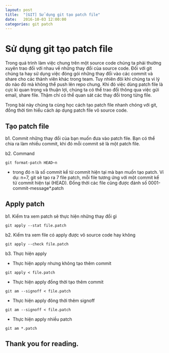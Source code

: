 ```yaml
---
layout: post
title:  "[GIT] Sử dụng git tạo patch file"
date:   2016-10-03 12:00:00
categories: git patch 
---
```

# Sử dụng git tạo patch file

Trong quá trình làm việc chung trên một source code chúng ta phải thường xuyên trao đổi với nhau về những thay đổi của source code. Đối với git chúng ta hay sử dụng việc đóng gói những thay đổi vào các commit và share cho các thành viên khác trong team. Tuy nhiên đôi khi chúng ta vì lý do nào đó mà không thể push lên repo chung. Khi đó việc dùng patch file là cực kì quan trọng và thuận lợi, chúng ta có thể trao đổi thông qua việc gửi email, share file. Thậm chí có thể quan sát các thay đổi trong từng file.

Trong bài này chúng ta cùng học cách tạo patch file nhanh chóng với git, đồng thời tìm hiểu cách áp dụng patch file vô source code.

## Tạo patch file

b1. Commit những thay đổi của bạn muốn đưa vào patch file. Bạn có thể chia ra làm nhiều commit, khi đó mỗi commit sẽ là một patch file.

b2. Command

```
git format-patch HEAD~n
```

* trong đó n là số commit kể từ commit hiện tại mà bạn muốn tạo patch. Ví dụ: n=7, git sẽ tạo ra 7 file patch, mỗi file tương ứng với một commit kể từ commit hiện tại (HEAD). Đồng thời các file cũng được đánh số 0001-commit-message*.patch

## Apply patch

b1. Kiểm tra xem patch sẽ thực hiện những thay đổi gì

```
git apply --stat file.patch
```

b2. Kiểm tra xem file có apply được vô source code hay không

```
git apply --check file.patch
```

b3. Thực hiện apply

* Thực hiện apply nhưng không tạo thêm commit

```
git apply < file.patch
```
* Thực hiện apply đồng thời tạo thêm commit

```
git am --signoff < file.patch
```
* Thực hiện apply đông thời thêm signoff

```
git am --signoff < file.patch
```
* Thực hiện apply nhiều patch 

```
git am *.patch
```

## Thank you for reading.
